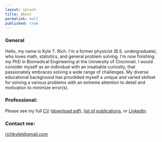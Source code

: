 ```yaml
---
layout: splash
title: About
permalink: null
published: true
---
```

### General 

Hello, my name is Kyle T. Rich. I'm a former physicist (B.S. undergraduate), who loves math, statistics, and general problem solving. I'm now finishing my PhD in Biomedical Engineering at the University of Cincinnati. I would consider myself as an individual with an insatiable curiosity, that passionately embraces solving a wide range of challenges. My diverse educational background has provdided myself a unique and varied skillset for solving a various problems with an extreme attention to detail and motivation to minimize error(s).    



### Professional:
Please see my full [CV](/CV)  ([download pdf](/images/cv_5.pdf)),
[list of publications](https://scholar.google.com/citations?hl=en&user=yQ-Tm_oAAAAJ), or [LinkedIn](https://www.linkedin.com/in/kyletrich).

### Contact me:
[richkylet@gmail.com](mailto:richkylet@gmail.com)


